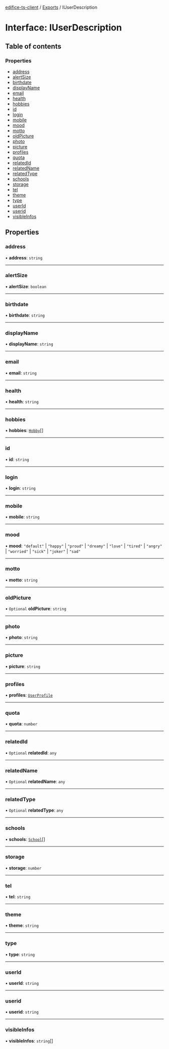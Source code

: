 [edifice-ts-client](../README.md) / [Exports](../modules.md) / IUserDescription

# Interface: IUserDescription

## Table of contents

### Properties

- [address](IUserDescription.md#address)
- [alertSize](IUserDescription.md#alertsize)
- [birthdate](IUserDescription.md#birthdate)
- [displayName](IUserDescription.md#displayname)
- [email](IUserDescription.md#email)
- [health](IUserDescription.md#health)
- [hobbies](IUserDescription.md#hobbies)
- [id](IUserDescription.md#id)
- [login](IUserDescription.md#login)
- [mobile](IUserDescription.md#mobile)
- [mood](IUserDescription.md#mood)
- [motto](IUserDescription.md#motto)
- [oldPicture](IUserDescription.md#oldpicture)
- [photo](IUserDescription.md#photo)
- [picture](IUserDescription.md#picture)
- [profiles](IUserDescription.md#profiles)
- [quota](IUserDescription.md#quota)
- [relatedId](IUserDescription.md#relatedid)
- [relatedName](IUserDescription.md#relatedname)
- [relatedType](IUserDescription.md#relatedtype)
- [schools](IUserDescription.md#schools)
- [storage](IUserDescription.md#storage)
- [tel](IUserDescription.md#tel)
- [theme](IUserDescription.md#theme)
- [type](IUserDescription.md#type)
- [userId](IUserDescription.md#userid)
- [userid](IUserDescription.md#userid-1)
- [visibleInfos](IUserDescription.md#visibleinfos)

## Properties

### address

• **address**: `string`

___

### alertSize

• **alertSize**: `boolean`

___

### birthdate

• **birthdate**: `string`

___

### displayName

• **displayName**: `string`

___

### email

• **email**: `string`

___

### health

• **health**: `string`

___

### hobbies

• **hobbies**: [`Hobby`](../modules.md#hobby)[]

___

### id

• **id**: `string`

___

### login

• **login**: `string`

___

### mobile

• **mobile**: `string`

___

### mood

• **mood**: ``"default"`` \| ``"happy"`` \| ``"proud"`` \| ``"dreamy"`` \| ``"love"`` \| ``"tired"`` \| ``"angry"`` \| ``"worried"`` \| ``"sick"`` \| ``"joker"`` \| ``"sad"``

___

### motto

• **motto**: `string`

___

### oldPicture

• `Optional` **oldPicture**: `string`

___

### photo

• **photo**: `string`

___

### picture

• **picture**: `string`

___

### profiles

• **profiles**: [`UserProfile`](../modules.md#userprofile)

___

### quota

• **quota**: `number`

___

### relatedId

• `Optional` **relatedId**: `any`

___

### relatedName

• `Optional` **relatedName**: `any`

___

### relatedType

• `Optional` **relatedType**: `any`

___

### schools

• **schools**: [`School`](../modules.md#school)[]

___

### storage

• **storage**: `number`

___

### tel

• **tel**: `string`

___

### theme

• **theme**: `string`

___

### type

• **type**: `string`

___

### userId

• **userId**: `string`

___

### userid

• **userid**: `string`

___

### visibleInfos

• **visibleInfos**: `string`[]

